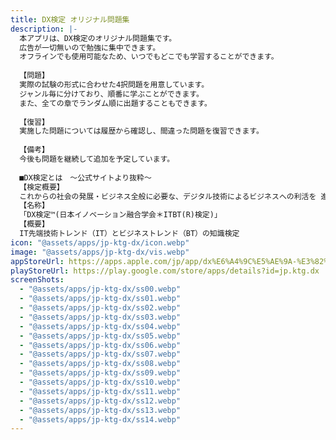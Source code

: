 ```yaml
---
title: DX検定 オリジナル問題集
description: |-
  本アプリは、DX検定のオリジナル問題集です。
  広告が一切無いので勉強に集中できます。
  オフラインでも使用可能なため、いつでもどこでも学習することができます。
  
  【問題】
  実際の試験の形式に合わせた4択問題を用意しています。
  ジャンル毎に分けており、順番に学ぶことができます。
  また、全ての章でランダム順に出題することもできます。
  
  【復習】
  実施した問題については履歴から確認し、間違った問題を復習できます。
  
  【備考】
  今後も問題を継続して追加を予定しています。
  
  ■DX検定とは　〜公式サイトより抜粋〜
  【検定概要】
  これからの社会の発展・ビジネス全般に必要な、デジタル技術によるビジネスへの利活を 進める人財のために、毎日爆発的に増加するバズワードを確かな知識にする、先端ＩＴ技術 トレンドとビジネストレンドを幅広く問う知識検定。
  【名称】
  「DX検定™(日本イノベーション融合学会＊ITBT(R)検定)」
  【概要】
  IT先端技術トレンド（IT）とビジネストレンド（BT）の知識検定
icon: "@assets/apps/jp-ktg-dx/icon.webp"
image: "@assets/apps/jp-ktg-dx/vis.webp"
appStoreUrl: https://apps.apple.com/jp/app/dx%E6%A4%9C%E5%AE%9A-%E3%82%AA%E3%83%AA%E3%82%B8%E3%83%8A%E3%83%AB%E5%95%8F%E9%A1%8C%E9%9B%86/id1662200214
playStoreUrl: https://play.google.com/store/apps/details?id=jp.ktg.dx
screenShots:
  - "@assets/apps/jp-ktg-dx/ss00.webp"
  - "@assets/apps/jp-ktg-dx/ss01.webp"
  - "@assets/apps/jp-ktg-dx/ss02.webp"
  - "@assets/apps/jp-ktg-dx/ss03.webp"
  - "@assets/apps/jp-ktg-dx/ss04.webp"
  - "@assets/apps/jp-ktg-dx/ss05.webp"
  - "@assets/apps/jp-ktg-dx/ss06.webp"
  - "@assets/apps/jp-ktg-dx/ss07.webp"
  - "@assets/apps/jp-ktg-dx/ss08.webp"
  - "@assets/apps/jp-ktg-dx/ss09.webp"
  - "@assets/apps/jp-ktg-dx/ss10.webp"
  - "@assets/apps/jp-ktg-dx/ss11.webp"
  - "@assets/apps/jp-ktg-dx/ss12.webp"
  - "@assets/apps/jp-ktg-dx/ss13.webp"
  - "@assets/apps/jp-ktg-dx/ss14.webp"
---
```


